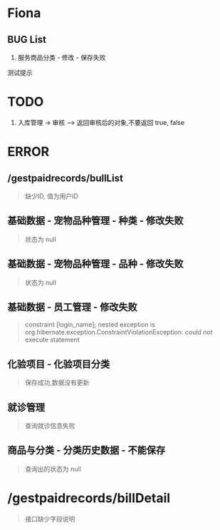 # Fiona

## BUG List

1. 服务商品分类 - 修改 - 保存失败

测试提示

# TODO

1. 入库管理 -> 审核 —> 返回审核后的对象,不要返回 true, false


# ERROR

## /gestpaidrecords/bullList

> 缺少ID, 值为用户ID

## 基础数据 - 宠物品种管理 - 种类 - 修改失败
 
 > 状态为 null
 
## 基础数据 - 宠物品种管理 - 品种 - 修改失败
 
 > 状态为 null
 
## 基础数据 - 员工管理 - 修改失败
 
 > constraint [login_name]; nested exception is org.hibernate.exception.ConstraintViolationException: could not execute statement
 

## 化验项目 - 化验项目分类
 
>  保存成功,数据没有更新


## 就诊管理
 
>  查询就诊信息失败

## 商品与分类 - 分类历史数据 - 不能保存
 
>  查询出的状态为 null


# /gestpaidrecords/billDetail

> 接口缺少字段说明





